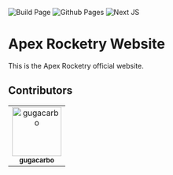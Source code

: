 ![Build Page](https://github.com/Apex-Rocketry/apexrocketry.space/actions/workflows/nextjs.yml/badge.svg)
![Github Pages](https://img.shields.io/badge/github%20pages-121013?style=flat&logo=github&logoColor=white)
![Next JS](https://img.shields.io/badge/Next-black?style=flat&logo=next.js&logoColor=white)

# Apex Rocketry Website

This is the Apex Rocketry official website.

## Contributors

<!-- readme: contributors -start -->
<table>
	<tbody>
		<tr>
            <td align="center">
                <a href="https://github.com/gugacarbo">
                    <img src="https://avatars.githubusercontent.com/u/33656915?v=4" width="100;" alt="gugacarbo"/>
                    <br />
                    <sub><b>gugacarbo</b></sub>
                </a>
            </td>
		</tr>
	<tbody>
</table>
<!-- readme: contributors -end -->